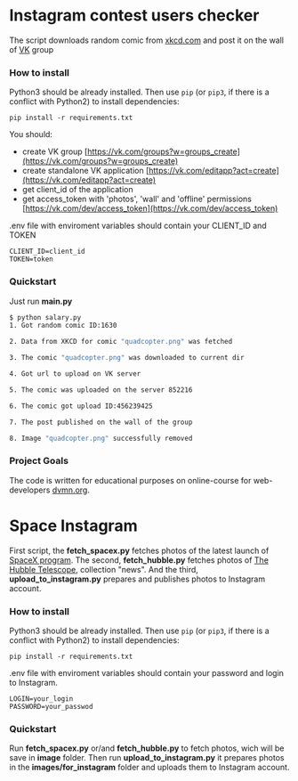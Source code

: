 # Instagram contest users checker

The script downloads random comic from [xkcd.com](https://xkcd.com/) and post it on the wall of [VK](https://vk.com/) group


### How to install

Python3 should be already installed.
Then use `pip` (or `pip3`, if there is a conflict with Python2) to install dependencies:
```
pip install -r requirements.txt
```
You should:
- create VK group [https://vk.com/groups?w=groups_create](https://vk.com/groups?w=groups_create)
- create standalone VK application [https://vk.com/editapp?act=create](https://vk.com/editapp?act=create)
- get client_id of the application
- get access_token with 'photos', 'wall' and 'offline' permissions [https://vk.com/dev/access_token](https://vk.com/dev/access_token)


.env file with enviroment variables should contain your CLIENT_ID and TOKEN
```
CLIENT_ID=client_id
TOKEN=token
```


### Quickstart

Just run **main.py**
```bash
$ python salary.py
1. Got random comic ID:1630

2. Data from XKCD for comic "quadcopter.png" was fetched

3. The comic "quadcopter.png" was downloaded to current dir

4. Got url to upload on VK server

5. The comic was uploaded on the server 852216

6. The comic got upload ID:456239425

7. The post published on the wall of the group

8. Image "quadcopter.png" successfully removed
```


### Project Goals

The code is written for educational purposes on online-course for web-developers [dvmn.org](https://dvmn.org/).





# Space Instagram

First script, the **fetch_spacex.py** fetches photos of the latest launch of [SpaceX program](https://www.spacex.com/). The second, **fetch_hubble.py** fetches photos of [The Hubble Telescope](http://hubblesite.org/), collection "news". And the third, **upload_to_instagram.py** prepares and publishes photos to Instagram account.


### How to install

Python3 should be already installed.
Then use `pip` (or `pip3`, if there is a conflict with Python2) to install dependencies:
```
pip install -r requirements.txt
```

.env file with enviroment variables should contain your password and login to Instagram.
```
LOGIN=your_login
PASSWORD=your_passwod
```


### Quickstart

Run **fetch_spacex.py** or/and **fetch_hubble.py** to fetch photos, wich will be save in **image** folder. Then run **upload_to_instagram.py** it prepares photos in the **images/for_instagram** folder and uploads them to Instagram account.
